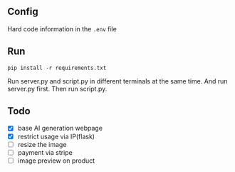 ## Config

Hard code information in the  `.env` file

## Run

`pip install -r requirements.txt`

Run server.py and script.py in different terminals at the same time.
And run server.py first.
Then run script.py.

## Todo

- [X] base AI generation webpage
- [X] restrict usage via IP(flask)
- [ ] resize the image
- [ ] payment via stripe
- [ ] image preview on product
